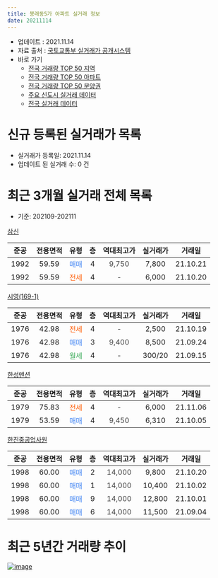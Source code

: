 ```yaml
---
title: 봉래동5가 아파트 실거래 정보
date: 20211114
---
```


* 업데이트 : 2021.11.14
* 자료 출처 : [국토교통부 실거래가 공개시스템](http://rt.molit.go.kr)
* 바로 가기
    * [전국 거래량 TOP 50 지역](https://apt-info.github.io/apt-trade-info/tr)
    * [전국 거래량 TOP 50 아파트](https://apt-info.github.io/apt-trade-info/ta)
    * [전국 거래량 TOP 50 분양권](https://apt-info.github.io/apt-trade-info/tb)
    * [주요 신도시 실거래 데이터](https://apt-info.github.io/apt-trade-info/newtown)
    * [전국 실거래 데이터](https://apt-info.github.io/apt-trade-info/all)



<script async src="https://pagead2.googlesyndication.com/pagead/js/adsbygoogle.js"></script>
<!-- 기본광고 -->
<ins class="adsbygoogle"
     style="display:block"
     data-ad-client="ca-pub-1142216861245946"
     data-ad-slot="4805727019"
     data-ad-format="auto"
     data-full-width-responsive="true"></ins>
<script>
     (adsbygoogle = window.adsbygoogle || []).push({});
</script>


# 신규 등록된 실거래가 목록

* 실거래가 등록일: 2021.11.14
* 업데이트 된 실거래 수: 0 건




<script async src="https://pagead2.googlesyndication.com/pagead/js/adsbygoogle.js"></script>
<!-- 기본광고 -->
<ins class="adsbygoogle"
     style="display:block"
     data-ad-client="ca-pub-1142216861245946"
     data-ad-slot="4805727019"
     data-ad-format="auto"
     data-full-width-responsive="true"></ins>
<script>
     (adsbygoogle = window.adsbygoogle || []).push({});
</script>


# 최근 3개월 실거래 전체 목록
* 기준: 202109-202111


[삼신](https://search.naver.com/search.naver?query=%EC%82%BC%EC%8B%A0)

|준공|전용면적|유형|층|역대최고가|실거래가|거래일|
|:---:|:---:|:---:|:---:|:---:|:---:|:---:|
|1992|59.59|<span style="color:#4285F3">매매</span>|4|<span style="color:#444444">9,750</span>|7,800|21.10.21|
|1992|59.59|<span style="color:#FF5A00">전세</span>|4|<span style="color:#444444">-</span>|6,000|21.10.20|

[시영(169-1)](https://search.naver.com/search.naver?query=%EC%8B%9C%EC%98%81%28169-1%29)

|준공|전용면적|유형|층|역대최고가|실거래가|거래일|
|:---:|:---:|:---:|:---:|:---:|:---:|:---:|
|1976|42.98|<span style="color:#FF5A00">전세</span>|4|<span style="color:#444444">-</span>|2,500|21.10.19|
|1976|42.98|<span style="color:#4285F3">매매</span>|3|<span style="color:#444444">9,400</span>|8,500|21.09.24|
|1976|42.98|<span style="color:#34A853">월세</span>|4|<span style="color:#444444">-</span>|300/20|21.09.15|

[한성맨션](https://search.naver.com/search.naver?query=%ED%95%9C%EC%84%B1%EB%A7%A8%EC%85%98)

|준공|전용면적|유형|층|역대최고가|실거래가|거래일|
|:---:|:---:|:---:|:---:|:---:|:---:|:---:|
|1979|75.83|<span style="color:#FF5A00">전세</span>|4|<span style="color:#444444">-</span>|6,000|21.11.06|
|1979|53.59|<span style="color:#4285F3">매매</span>|4|<span style="color:#444444">9,450</span>|6,310|21.10.05|

[한진중공업사원](https://search.naver.com/search.naver?query=%ED%95%9C%EC%A7%84%EC%A4%91%EA%B3%B5%EC%97%85%EC%82%AC%EC%9B%90)

|준공|전용면적|유형|층|역대최고가|실거래가|거래일|
|:---:|:---:|:---:|:---:|:---:|:---:|:---:|
|1998|60.00|<span style="color:#4285F3">매매</span>|2|<span style="color:#444444">14,000</span>|9,800|21.10.20|
|1998|60.00|<span style="color:#4285F3">매매</span>|1|<span style="color:#444444">14,000</span>|10,400|21.10.02|
|1998|60.00|<span style="color:#4285F3">매매</span>|9|<span style="color:#444444">14,000</span>|12,800|21.10.01|
|1998|60.00|<span style="color:#4285F3">매매</span>|6|<span style="color:#444444">14,000</span>|11,500|21.09.04|



<script async src="https://pagead2.googlesyndication.com/pagead/js/adsbygoogle.js"></script>
<!-- 기본광고 -->
<ins class="adsbygoogle"
     style="display:block"
     data-ad-client="ca-pub-1142216861245946"
     data-ad-slot="4805727019"
     data-ad-format="auto"
     data-full-width-responsive="true"></ins>
<script>
     (adsbygoogle = window.adsbygoogle || []).push({});
</script>


# 최근 5년간 거래량 추이


<div style="width:100%;">
    <canvas id="deal_progress" height="200"></canvas>
</div>

<script>
new Chart(document.getElementById("deal_progress"), {
    type: 'line',
    data: {
        labels: ['16.01','16.02','16.03','16.04','16.05','16.06','16.07','16.08','16.09','16.10','16.11','17.01','17.02','17.03','17.04','17.05','17.06','17.07','17.08','17.09','17.10','17.11','17.12','18.01','18.02','18.03','18.04','18.05','18.06','18.07','18.08','18.10','18.11','18.12','19.02','19.03','19.04','19.05','19.06','19.07','19.08','19.09','19.10','19.11','19.12','20.01','20.02','20.03','20.04','20.06','20.07','20.08','20.09','20.10','20.11','20.12','21.01','21.02','21.03','21.04','21.05','21.06','21.07','21.08','21.09','21.10','21.11'],
        datasets: [{
            label: '매매/분양권',
            data: [1,2,2,3,1,1,1,4,1,2,1,3,1,1,0,0,39,4,5,3,2,1,0,0,2,10,0,1,2,5,2,5,2,0,1,1,0,1,1,1,1,1,5,2,0,2,0,2,2,3,3,2,5,9,13,7,3,2,4,3,8,4,3,4,2,5,0],
            borderColor: "rgba(66, 133, 243, 1)",
            backgroundColor: "rgba(66, 133, 243, 0.05)",
            borderWidth: 1,
            pointRadius: 0,
            fill: false,
            lineTension: 0
        },{
            label: '전/월세',
            data: [0,0,1,2,0,0,0,0,1,0,0,0,2,0,3,1,0,2,1,3,3,3,2,1,1,2,1,2,2,1,0,2,2,1,2,0,1,2,2,0,1,0,1,1,1,0,4,1,0,0,5,0,1,3,1,2,2,3,0,1,2,2,5,1,1,2,1],
            borderColor: "rgba(255, 90, 0, 1)",
            backgroundColor: "rgba(255, 90, 0, 0.05)",
            borderWidth: 1,
            pointRadius: 0,
            fill: false,
            lineTension: 0
        },{
            label: '합계',
            data: [1,2,3,5,1,1,1,4,2,2,1,3,3,1,3,1,39,6,6,6,5,4,2,1,3,12,1,3,4,6,2,7,4,1,3,1,1,3,3,1,2,1,6,3,1,2,4,3,2,3,8,2,6,12,14,9,5,5,4,4,10,6,8,5,3,7,1],
            borderColor: "rgba(0, 0, 0, 1)",
            backgroundColor: "rgba(0, 0, 0, 0.03)",
            borderWidth: 0.1,
            pointRadius: 0,
            fill: true,
            lineTension: 0
        }
        ]
    },
    options: {
        responsive: true,
        title: {
            display: false
        },
        tooltips: {
            mode: 'index',
            intersect: false
        },
        hover: {
            mode: 'nearest',
            intersect: true
        },
        scales: {
            xAxes: [{
                display: true,
                scaleLabel: {
                    display: true,
                    labelString: '년/월'
                }
            }],
            yAxes: [{
                display: true,
                ticks: {
                    suggestedMin: 0,
                },
                scaleLabel: {
                    display: true,
                    labelString: '실거래 수'
                }
            }]
        }
    }
});

</script>


[![image](https://apt-info.github.io/images/2020-01-03-apt-trade-info/1024x500.png)](https://play.google.com/store/apps/details?id=com.aptinfo.apttradeinfo)

